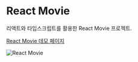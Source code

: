 # React Movie

리액트와 타입스크립트를 활용한 React Movie 프로젝트.

<a href="https://yeouya.github.io/react-movie" target="_blank">React Movie 데모 페이지</a>

![React Movie](image/screenshot-yeouya-github-io-react-movie-1614128597666.png)
